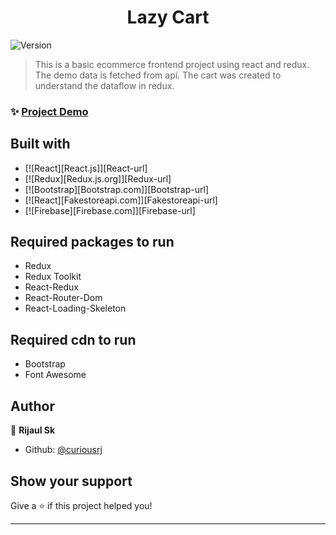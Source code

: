 <h1 align="center">Lazy Cart</h1>
<p>
  <img alt="Version" src="https://img.shields.io/badge/version-0.1.0-blue.svg?cacheSeconds=2592000" />
</p>

> This is a basic ecommerce frontend project using react and redux. The demo data is fetched from api. The cart was created to understand the dataflow in redux.

### ✨ [ Project Demo](https://lazycart-96f49.web.app)

## Built with

* [![React][React.js]][React-url]
* [![Redux][Redux.js.org]][Redux-url]
* [![Bootstrap][Bootstrap.com]][Bootstrap-url]
* [![React][Fakestoreapi.com]][Fakestoreapi-url]
* [![Firebase][Firebase.com]][Firebase-url]

## Required packages to run

* Redux
* Redux Toolkit
* React-Redux
* React-Router-Dom
* React-Loading-Skeleton

## Required cdn to run

* Bootstrap
* Font Awesome

## Author

👤 **Rijaul Sk**

* Github: [@curiousrj](https://github.com/curiousrj)

## Show your support

Give a ⭐️ if this project helped you!

***